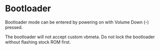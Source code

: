 # Bootloader
Bootloader mode can be entered by powering on with Volume Down (-) pressed.

The bootloader will not accept custom vbmeta. Do not lock the bootloader without flashing stock ROM first.
